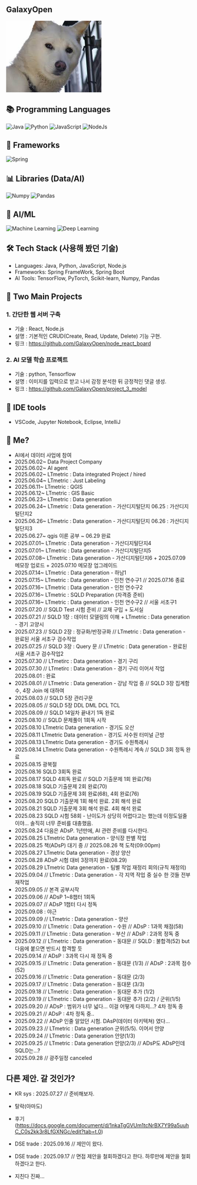## GalaxyOpen


<img src="https://github.com/GalaxyOpen/GalaxyOpen/blob/main/Dogbin.jpg?raw=true" alt="GalaxyOpen" />


## 📚 Programming Languages
![Java](https://img.shields.io/badge/Java-Language-red?logo=openjdk&style=flat-square)
![Python](https://img.shields.io/badge/Python-Language-blue?logo=python&style=flat-square)
![JavaScript](https://img.shields.io/badge/JavaScript-Language-yellow?logo=javascript&style=flat-square)
![NodeJs](https://img.shields.io/badge/NodeJs-Backend-green?logo=nodedotjs&style=flat-square)
<br>

## 🚀 Frameworks
![Spring](https://img.shields.io/badge/Spring-Framework-brightgreen?logo=spring&style=flat-square) 
<br>

## 📊 Libraries (Data/AI)
![Numpy](https://img.shields.io/badge/Numpy-Library-orange?logo=python&style=flat-square)
![Pandas](https://img.shields.io/badge/Pandas-Library-lightgrey?logo=pandas&style=flat-square)
<br>

## 🤖 AI/ML
![Machine Learning](https://img.shields.io/badge/Machine%20Learning-AI-purple?logo=ai&style=flat-square)
![Deep Learning](https://img.shields.io/badge/Deep%20Learning-AI-pink?logo=deepnote&style=flat-square)
<br>

## 🛠 Tech Stack (사용해 봤던 기술)
- Languages: Java, Python, JavaScript, Node.js
- Frameworks: Spring FrameWork, Spring Boot
- AI Tools: TensorFlow, PyTorch, Scikit-learn, Numpy, Pandas

## 🚀 Two Main Projects
### 1. 간단한 웹 서버 구축
- 기술 : React, Node.js
- 설명 : 기본적인 CRUD(Create, Read, Update, Delete) 기능 구현.
- 링크 : https://github.com/GalaxyOpen/node_react_board

### 2. AI 모델 학습 프로젝트 
- 기술 : python, Tensorflow
- 설명 : 이미지를 입력으로 받고 나서 감정 분석한 뒤 긍정적인 댓글 생성.
- 링크 : https://github.com/GalaxyOpen/project_3_model

## 🧰 IDE tools
- VSCode, Jupyter Notebook, Eclipse, IntelliJ

## 🎯 Me?
 - AI에서 데이터 사업에 참여
 - 2025.06.02~ Data Project Company
 - 2025.06.02~ AI agent
 - 2025.06.02~ LTmetric : Data integrated Project / hired
 - 2025.06.04~ LTmetric : Just Labeling
 - 2025.06.11~ LTmetric : QGIS
 - 2025.06.12~ LTmetric : GIS Basic
 - 2025.06.23~ LTmetric : Data generation
  - 2025.06.24~ LTmetric : Data generation - 가산디지털단지 06.25 : 가산디지털단지2
  - 2025.06.26~ LTmetric : Data generation - 가산디지털단지 06.26 : 가산디지털단지3
  - 2025.06.27~ qgis 이론 공부 ~ 06.29 완료
  - 2025.07.01~ LTmetric : Data generation - 가산디지털단지4
  - 2025.07.01~ LTmetric : Data generation - 가산디지털단지5
  - 2025.07.08~ LTmetric : Data generation - 가산디지털단지6 + 2025.07.09 메모장 업로드 + 2025.07.10 메모장 업그레이드
  - 2025.07.14~ LTmetric : Data generation - 하남1
  - 2025.07.15~ LTmetric : Data generation - 인천 연수구1 // 2025.07.16 종료
  - 2025.07.16~ LTmetric : Data generation - 인천 연수구2
  - 2025.07.16~ LTmetric : SQLD Preparation (자격증 준비)
  - 2025.07.16~ LTmetric : Data generation - 인천 연수구2 // 서울 서초구1
  - 2025.07.20 // SQLD Test 시험 준비 // 교재 구입 + 도서실
  - 2025.07.21 // SQLD 1장 : 데이터 모델링의 이해 + LTmetric : Data generation - 경기 고양시
  - 2025.07.23 // SQLD 2장 : 정규화/반정규화 // LTmetric : Data generation - 완료된 서울 서초구 검수작업
  - 2025.07.25 // SQLD 3장 : Query 문 // LTmetric : Data generation - 완료된 서울 서초구 검수작업2
  - 2025.07.30 // LTmetirc : Data generation - 경기 구리
  - 2025.07.30 // LTmetirc : Data generation - 경기 구리 이어서 작업 2025.08.01 : 완료
  - 2025.08.01 // LTmetric : Data generation - 강남 작업 중 // SQLD 3장 집계함수, 4장 Join 에 대하여
  - 2025.08.03 // SQLD 5장 관리구문
  - 2025.08.05 // SQLD 5장 DDL DML DCL TCL
  - 2025.08.09 // SQLD 14일차 끝내기 1독 완료
  - 2025.08.10 // SQLD 문제풀이 1회독 시작
  - 2025.08.10 LTmetric Data generation - 경기도 오산
  - 2025.08.11 LTmetric Data generation - 경기도 서수원 터미널 근방
  - 2025.08.13 LTmetric Data generation - 경기도 수원특례시
  - 2025.08.14 LTmetric Data generation - 수원특례시 계속 // SQLD 3회 정독 완료
  - 2025.08.15 광복절
  - 2025.08.16 SQLD 3회독 완료
  - 2025.08.17 SQLD 4회독 완료 // SQLD 기출문제 1회 완료(76)
  - 2025.08.18 SQLD 기출문제 2회 완료(70)
  - 2025.08.19 SQLD 기출문제 3회 완료(68), 4회 완료(76)
  - 2025.08.20 SQLD 기출문제 1회 해석 완료. 2회 해석 완료
  - 2025.08.21 SQLD 기출문제 3회 해석 완료. 4회 해석 완료
  - 2025.08.23 SQLD 시험 58회 - 난이도가 상당히 어렵다고는 했는데 이정도일줄이야... 솔직히 너무 준비를 대충했음.
  - 2025.08.24 다음은 ADsP. 1년만에, AI 관련 준비를 다시한다.
  - 2025.08.25 LTmetric Data generation - 양식장 판별 작업
  - 2025.08.25 책(ADsP) 대기 중 // 2025.08.26 책 도착(09:00pm)
  - 2025.08.27 LTmetric Data generation - 경상 양산
  - 2025.08.28 ADsP 시험 대비 3장까지 완료(08.29)
  - 2025.08.29 LTmetric Data generation - 팀별 작업 재정리 회의(규칙 재정의)
  - 2025.09.04 // LTmetric : Data generation - 각 지역 작업 중 실수 한 것들 전부 재작업
  - 2025.09.05 // 본격 공부시작
  - 2025.09.06 // ADsP 1~8챕터 1회독
  - 2025.09.07 // ADsP 1챕터 다시 정독
  - 2025.09.08 : 야근
  - 2025.09.09 // LTmetric : Data generation - 양산
  - 2025.09.10 // LTmetric : Data generation - 수원 // ADsP : 1과목 채점(58)
  - 2025.09.11 // LTmetric : Data generation - 부산 // ADsP : 2과목 정독 중
  - 2025.09.12 // LTmetric : Data generation - 동대문 // SQLD : 불합격(52) but 다음에 붙으면 반드시 합격할 듯
  - 2025.09.14 // ADsP : 3과목 다시 재 정독 중
  - 2025.09.15 // LTmetric : Data generation - 동대문 (1/3) // ADsP : 2과목 점수(52)
  - 2025.09.16 // LTmetric : Data generation - 동대문 (2/3)
  - 2025.09.17 // LTmetric : Data generation - 동대문 (3/3)
  - 2025.09.18 // LTmetric : Data generation - 동대문 추가 (1/2)
  - 2025.09.19 // LTmetric : Data generation - 동대문 추가 (2/2) / 군위(1/5)
  - 2025.09.20 // ADsP : 범위가 너무 넓다... 이걸 어떻게 다하지...? 4차 정독 중
  - 2025.09.21 // ADsP : 4차 정독 중..
  - 2025.09.22 // ADsP 인줄 알았던 시험. DAsP(데이터 아키텍쳐) 였다...
  - 2025.09.23 // LTmetric : Data generation 군위(5/5). 이어서 안양
  - 2025.09.24 // LTmetric : Data generation 안양(1/3)
  - 2025.09.25 // LTmetric : Data generation 안양(2/3) // ADsP도 ADsP인데 SQLD는...?
  - 2025.09.28 // 광주일정 canceled 

## 다른 제안. 갈 것인가? 
- KR sys : 2025.07.27 // 준비해보자.
- 탈락(아마도)
- 후기 (https://docs.google.com/document/d/1nkaTgGVUm1tcNrBX7Y99a5uuhC_C0s2kk3r8LfGXNGc/edit?tab=t.0)

- DSE trade : 2025.09.16 // 제안이 왔다.
- DSE trade : 2025.09.17 // 면접 제안을 철회하겠다고 한다. 하루만에 제안을 철회하겠다고 한다.
- 지친다 진짜... 
